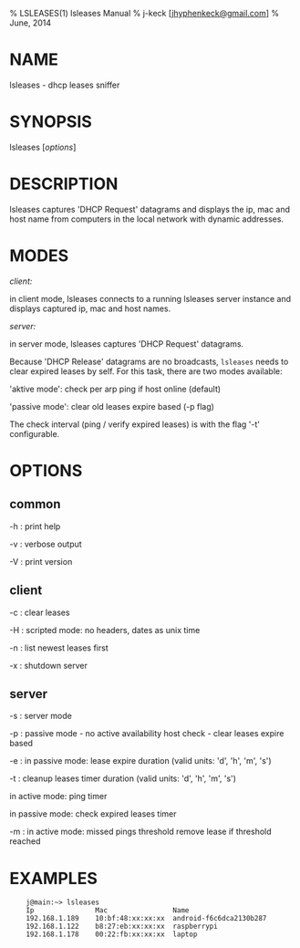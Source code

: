 % LSLEASES(1) lsleases Manual 
% j-keck [jhyphenkeck@gmail.com]
% June, 2014
  
# NAME

lsleases - dhcp leases sniffer


   
# SYNOPSIS

lsleases [*options*]

  
  
# DESCRIPTION

lsleases captures 'DHCP Request' datagrams and displays the ip, mac and host name from computers in the local network with dynamic addresses.

  

# MODES

*client:*

in client mode, lsleases connects to a running lsleases server instance and displays captured ip, mac and host names. 


*server:*

in server mode, lsleases captures 'DHCP Request' datagrams.


  
Because 'DHCP Release' datagrams are no broadcasts, `lsleases` needs to clear expired leases by self. For this task, there are two  modes available:

'aktive mode': check per arp ping if host online (default) 

'passive mode': clear old leases expire based (-p flag)

The check interval (ping / verify expired leases) is with the flag '-t' configurable.


  
# OPTIONS
  
## common
-h
:    print help
  
-v
:    verbose output
  
-V
:    print version

    
## client
-c
:    clear leases

-H
:    scripted mode: no headers, dates as unix time
  
-n
:    list newest leases first

-x
:    shutdown server

    
## server
-s
:    server mode

-p
:    passive mode - no active availability host check - clear leases expire based

-e
:   in passive mode: lease expire duration (valid units: 'd', 'h', 'm', 's') 
  
-t
:   cleanup leases timer duration (valid units: 'd', 'h', 'm', 's') 

in active mode: ping timer

in passive mode: check expired leases timer

-m
:   in active mode: missed pings threshold
remove lease if threshold reached



# EXAMPLES

        j@main:~> lsleases
        Ip               Mac                Name
        192.168.1.189    10:bf:48:xx:xx:xx  android-f6c6dca2130b287
        192.168.1.122    b8:27:eb:xx:xx:xx  raspberrypi
        192.168.1.178    00:22:fb:xx:xx:xx  laptop  